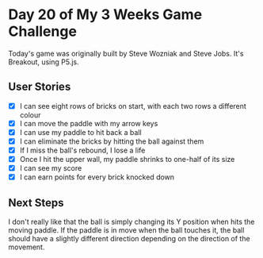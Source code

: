 # Day 20 of My 3 Weeks Game Challenge

Today's game was originally built by Steve Wozniak and Steve Jobs. It's Breakout, using P5.js.

## User Stories

- [x] I can see eight rows of bricks on start, with each two rows a different colour
- [x] I can move the paddle with my arrow keys
- [x] I can use my paddle to hit back a ball
- [x] I can eliminate the bricks by hitting the ball against them
- [x] If I miss the ball's rebound, I lose a life
- [x] Once I hit the upper wall, my paddle shrinks to one-half of its size
- [x] I can see my score
- [x] I can earn points for every brick knocked down

## Next Steps

I don't really like that the ball is simply changing its Y position when hits the moving paddle. If the paddle is in move when the ball touches it, the ball should have a slightly different direction depending on the direction of the movement.
